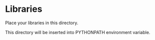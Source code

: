 # Libraries

Place your libraries in this directory.

This directory will be inserted into PYTHONPATH environment variable.
